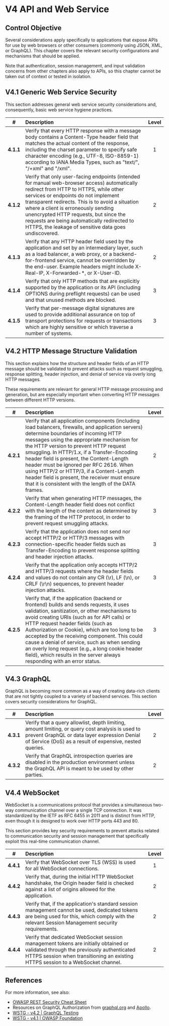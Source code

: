 # V4 API and Web Service

## Control Objective

Several considerations apply specifically to applications that expose APIs for use by web browsers or other consumers (commonly using JSON, XML, or GraphQL). This chapter covers the relevant security configurations and mechanisms that should be applied.

Note that authentication, session management, and input validation concerns from other chapters also apply to APIs, so this chapter cannot be taken out of context or tested in isolation.

## V4.1 Generic Web Service Security

This section addresses general web service security considerations and, consequently, basic web service hygiene practices.

| # | Description | Level |
| :---: | :--- | :---: |
| **4.1.1** | Verify that every HTTP response with a message body contains a Content-Type header field that matches the actual content of the response, including the charset parameter to specify safe character encoding (e.g., UTF-8, ISO-8859-1) according to IANA Media Types, such as "text/", "/+xml" and "/xml". | 1 |
| **4.1.2** | Verify that only user-facing endpoints (intended for manual web-browser access) automatically redirect from HTTP to HTTPS, while other services or endpoints do not implement transparent redirects. This is to avoid a situation where a client is erroneously sending unencrypted HTTP requests, but since the requests are being automatically redirected to HTTPS, the leakage of sensitive data goes undiscovered. | 2 |
| **4.1.3** | Verify that any HTTP header field used by the application and set by an intermediary layer, such as a load balancer, a web proxy, or a backend-for-frontend service, cannot be overridden by the end-user. Example headers might include X-Real-IP, X-Forwarded-*, or X-User-ID. | 2 |
| **4.1.4** | Verify that only HTTP methods that are explicitly supported by the application or its API (including OPTIONS during preflight requests) can be used and that unused methods are blocked. | 3 |
| **4.1.5** | Verify that per-message digital signatures are used to provide additional assurance on top of transport protections for requests or transactions which are highly sensitive or which traverse a number of systems. | 3 |

## V4.2 HTTP Message Structure Validation

This section explains how the structure and header fields of an HTTP message should be validated to prevent attacks such as request smuggling, response splitting, header injection, and denial of service via overly long HTTP messages.

These requirements are relevant for general HTTP message processing and generation, but are especially important when converting HTTP messages between different HTTP versions.

| # | Description | Level |
| :---: | :--- | :---: |
| **4.2.1** | Verify that all application components (including load balancers, firewalls, and application servers) determine boundaries of incoming HTTP messages using the appropriate mechanism for the HTTP version to prevent HTTP request smuggling. In HTTP/1.x, if a Transfer-Encoding header field is present, the Content-Length header must be ignored per RFC 2616. When using HTTP/2 or HTTP/3, if a Content-Length header field is present, the receiver must ensure that it is consistent with the length of the DATA frames. | 2 |
| **4.2.2** | Verify that when generating HTTP messages, the Content-Length header field does not conflict with the length of the content as determined by the framing of the HTTP protocol, in order to prevent request smuggling attacks. | 3 |
| **4.2.3** | Verify that the application does not send nor accept HTTP/2 or HTTP/3 messages with connection-specific header fields such as Transfer-Encoding to prevent response splitting and header injection attacks. | 3 |
| **4.2.4** | Verify that the application only accepts HTTP/2 and HTTP/3 requests where the header fields and values do not contain any CR (\r), LF (\n), or CRLF (\r\n) sequences, to prevent header injection attacks. | 3 |
| **4.2.5** | Verify that, if the application (backend or frontend) builds and sends requests, it uses validation, sanitization, or other mechanisms to avoid creating URIs (such as for API calls) or HTTP request header fields (such as Authorization or Cookie), which are too long to be accepted by the receiving component. This could cause a denial of service, such as when sending an overly long request (e.g., a long cookie header field), which results in the server always responding with an error status. | 3 |

## V4.3 GraphQL

GraphQL is becoming more common as a way of creating data-rich clients that are not tightly coupled to a variety of backend services. This section covers security considerations for GraphQL.

| # | Description | Level |
| :---: | :--- | :---: |
| **4.3.1** | Verify that a query allowlist, depth limiting, amount limiting, or query cost analysis is used to prevent GraphQL or data layer expression Denial of Service (DoS) as a result of expensive, nested queries. | 2 |
| **4.3.2** | Verify that GraphQL introspection queries are disabled in the production environment unless the GraphQL API is meant to be used by other parties. | 2 |

## V4.4 WebSocket

WebSocket is a communications protocol that provides a simultaneous two-way communication channel over a single TCP connection. It was standardized by the IETF as RFC 6455 in 2011 and is distinct from HTTP, even though it is designed to work over HTTP ports 443 and 80.

This section provides key security requirements to prevent attacks related to communication security and session management that specifically exploit this real-time communication channel.

| # | Description | Level |
| :---: | :--- | :---: |
| **4.4.1** | Verify that WebSocket over TLS (WSS) is used for all WebSocket connections. | 1 |
| **4.4.2** | Verify that, during the initial HTTP WebSocket handshake, the Origin header field is checked against a list of origins allowed for the application. | 2 |
| **4.4.3** | Verify that, if the application's standard session management cannot be used, dedicated tokens are being used for this, which comply with the relevant Session Management security requirements. | 2 |
| **4.4.4** | Verify that dedicated WebSocket session management tokens are initially obtained or validated through the previously authenticated HTTPS session when transitioning an existing HTTPS session to a WebSocket channel. | 2 |

## References

For more information, see also:

* [OWASP REST Security Cheat Sheet](https://cheatsheetseries.owasp.org/cheatsheets/REST_Security_Cheat_Sheet.html)
* Resources on GraphQL Authorization from [graphql.org](https://graphql.org/learn/authorization/) and [Apollo](https://www.apollographql.com/docs/apollo-server/security/authentication/#authorization-methods).
* [WSTG - v4.2 | GraphQL Testing](https://owasp.org/www-project-web-security-testing-guide/v42/4-Web_Application_Security_Testing/12-API_Testing/01-Testing_GraphQL)
* [WSTG - v4.1 | OWASP Foundation](https://owasp.org/www-project-web-security-testing-guide/v42/4-Web_Application_Security_Testing/11-Client-side_Testing/10-Testing_WebSockets)
